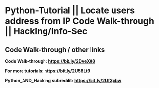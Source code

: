 # Python-Tutorial || Locate users address from IP Code Walk-through || Hacking/Info-Sec

## Code Walk-through / other links

**Code Walk-through: https://bit.ly/2DveX88**

**For more tutorials: https://bit.ly/2U58Lt9**

**Python_AND_Hacking subreddit: https://bit.ly/2Uf3gbw**

